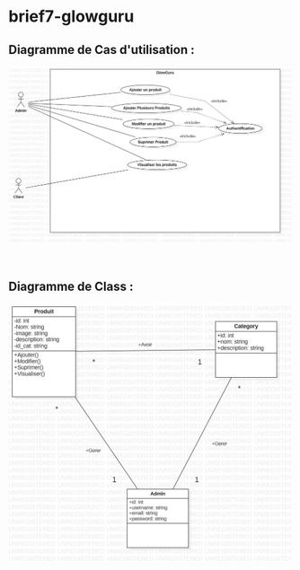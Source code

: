 # brief7-glowguru


## Diagramme de Cas d'utilisation :

![Use case](./uml/Usecase.jpg)


<br>

## Diagramme de Class :
![Class](./uml/Class.jpg)
